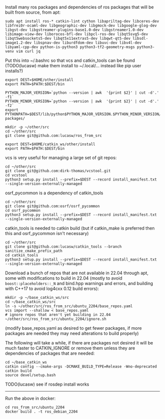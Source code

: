 Install many ros packages and dependencies of ros packages that will be built from source, from apt:


```
sudo apt install ros-* catkin-lint cython libapriltag-dev libceres-dev libfrei0r-ocaml-dev libgeographic-dev libgmock-dev libgoogle-glog-dev libgst-dev libgstreamer-plugins-base1.0-dev libgstreamer1.0-dev libimage-view-dev liborocos-bfl-dev libpcl-ros-dev libqt5svg5-dev libqt5websockets5-dev libqt5x11extras5-dev libqwt-qt5-dev libsdl-image1.2-dev libspnav-dev liburdfdom-dev libuvc-dev libv4l-dev libyaml-cpp-dev python-is-python3 python3-tf2-geometry-msgs python3-venv vim curl jq
```

Put this into ~/.bashrc so that vcs and catkin_tools can be found (TODO(lucasw) make them install to ~/.local/... instead like pip user installs?)

```
export DEST=$HOME/other/install
export PATH=$PATH:$DEST/bin

PYTHON_MAJOR_VERSION=`python --version | awk  '{print $2}' | cut -d'.' -f1`
PYTHON_MINOR_VERSION=`python --version | awk  '{print $2}' | cut -d'.' -f2`
export PYTHONPATH=$DEST/lib/python$PYTHON_MAJOR_VERSION.$PYTHON_MINOR_VERSION/site-packages/
```

```
mkdir -p ~/other/src
cd ~/other/src
git clone git@github.com:lucasw/ros_from_src
```

```
export DEST=$HOME/catkin_ws/other/install
export PATH=$PATH:$DEST/bin
```

vcs is very useful for managing a large set of git repos:

```
cd ~/other/src
git clone git@github.com:dirk-thomas/vcstool.git
cd vcstool
python3 setup.py install --prefix=$DEST --record install_manifest.txt --single-version-externally-managed
```

osrf_pycommon is a dependency of catkin_tools
```
cd ~/other/src
git clone git@github.com:osrf/osrf_pycommon
cd osrf_pycommon
python3 setup.py install --prefix=$DEST --record install_manifest.txt --single-version-externally-managed
```

catkin_tools is needed to catkin build (but if catkin_make is preferred then this and osrf_pycommon isn't necessary)
```
cd ~/other/src
git clone git@github.com:lucasw/catkin_tools --branch sanitize_cmake_prefix_path
cd catkin_tools
python3 setup.py install --prefix=$DEST --record install_manifest.txt --single-version-externally-managed
```

Download a bunch of repos that are not available in 22.04 through apt, some with modifications to build in 22.04 (mostly to avoid `boost::placeholders::_N` and bind.hpp warnings and errors, and building with C++17 to avoid log4cxx 0.12 build errors):

```
mkdir -p ~/base_catkin_ws/src
cd ~/base_catkin_ws/src
ln -s ~/other/src/ros_from_src/ubuntu_2204/base_repos.yaml
vcs import --shallow < base_repos.yaml
# ignore repos that aren't yet building in 22.04
~/other/src/ros_from_src/ubuntu_2204/ignore.sh
```

(modify base_repos.yaml as desired to get fewer packages, if more packages are needed they may need alterations to build properly)

The following will take a while, if there are packages not desired it will be much faster to CATKIN_IGNORE or remove them unless they are dependencies of packages that are needed:

```
cd ~/base_catkin_ws
catkin config --cmake-args -DCMAKE_BUILD_TYPE=Release -Wno-deprecated
catkin build
source devel/setup.bash
```

TODO(lucasw) see if rosdep install works

---


Run the above in docker:
```
cd ros_from_src/ubuntu_2204
docker build . -t ros_debian_2204
```
